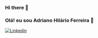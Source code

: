 ### Hi there 👋
### Olá! eu sou Adriano Hilário Ferreira 🤙





[![Linkedin](https://img.shields.io/badge/LinkedIn-0077B5?style=for-the-badge&logo=linkedin&logoColor=white)](https://www.linkedin.com/in/adriano-hil%C3%A1rio-ferreira31/)
